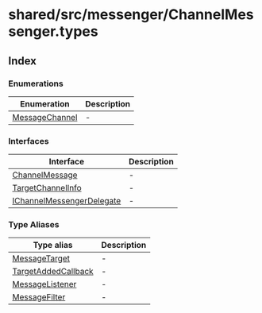 # shared/src/messenger/ChannelMessenger.types

## Index

### Enumerations

| Enumeration                                       | Description |
| ------------------------------------------------- | ----------- |
| [MessageChannel](enumerations/message-channel.md) | -           |

### Interfaces

| Interface                                                               | Description |
| ----------------------------------------------------------------------- | ----------- |
| [ChannelMessage](interfaces/channel-message.md)                         | -           |
| [TargetChannelInfo](interfaces/target-channel-info.md)                  | -           |
| [IChannelMessengerDelegate](interfaces/i-channel-messenger-delegate.md) | -           |

### Type Aliases

| Type alias                                                   | Description |
| ------------------------------------------------------------ | ----------- |
| [MessageTarget](type-aliases/message-target.md)              | -           |
| [TargetAddedCallback](type-aliases/target-added-callback.md) | -           |
| [MessageListener](type-aliases/message-listener.md)          | -           |
| [MessageFilter](type-aliases/message-filter.md)              | -           |
